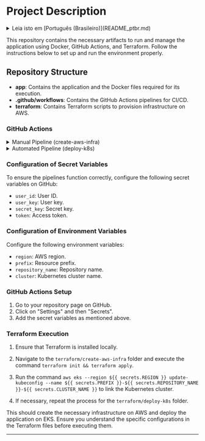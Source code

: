 # Project Description

<details>
<summary>Leia isto em [Português (Brasileiro)](README_ptbr.md)</summary>
</details>

This repository contains the necessary artifacts to run and manage the application using Docker, GitHub Actions, and Terraform. Follow the instructions below to set up and run the environment properly.

## Repository Structure

- **app**: Contains the application and the Docker files required for its execution.
- **.github/workflows**: Contains the GitHub Actions pipelines for CI/CD.
- **terraform**: Contains Terraform scripts to provision infrastructure on AWS.

### GitHub Actions

<details>
<summary>Manual Pipeline (create-aws-infra)</summary>

The `create-aws-infra` pipeline is intended for manual infrastructure creation. It provisions the necessary resources on AWS to run the application. Manually execute this pipeline when you want to create the environment for the first time.

</details>

<details>
<summary>Automated Pipeline (deploy-k8s)</summary>

The `deploy-k8s` pipeline is triggered automatically upon a merge into the main branch. It executes the necessary steps to deploy the application on Elastic Kubernetes Service (EKS).

</details>

### Configuration of Secret Variables

To ensure the pipelines function correctly, configure the following secret variables on GitHub:

- `user_id`: User ID.
- `user_key`: User key.
- `secret_key`: Secret key.
- `token`: Access token.

### Configuration of Environment Variables

Configure the following environment variables:

- `region`: AWS region.
- `prefix`: Resource prefix.
- `repository_name`: Repository name.
- `cluster`: Kubernetes cluster name.

### GitHub Actions Setup

1. Go to your repository page on GitHub.
2. Click on "Settings" and then "Secrets".
3. Add the secret variables as mentioned above.

### Terraform Execution

1. Ensure that Terraform is installed locally.
2. Navigate to the `terraform/create-aws-infra` folder and execute the command `terraform init && terraform apply`.
3. Run the command `aws eks --region ${{ secrets.REGION }} update-kubeconfig --name ${{ secrets.PREFIX }}-${{ secrets.REPOSITORY_NAME }}-${{ secrets.CLUSTER_NAME }}` to link the Kubernetes cluster.

4. If necessary, repeat the process for the `terraform/deploy-k8s` folder.

This should create the necessary infrastructure on AWS and deploy the application on EKS. Ensure you understand the specific configurations in the Terraform files before executing them.

---
